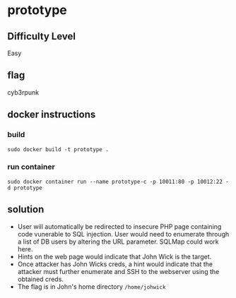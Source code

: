# prototype
## Difficulty Level
Easy
## flag
cyb3rpunk
## docker instructions
### build
```
sudo docker build -t prototype .
```
### run container
```
sudo docker container run --name prototype-c -p 10011:80 -p 10012:22 -d prototype
```
## solution
* User will automatically be redirected to insecure PHP page containing code vunerable to SQL injection. User would need to enumerate through a list of DB users by altering the URL parameter. SQLMap could work here.
* Hints on the web page would indicate that John Wick is the target.
* Once attacker has John Wicks creds, a hint would indicate that the attacker must further enumerate and SSH to the webserver using the obtained creds.
* The flag is in John's home directory `/home/johwick`
